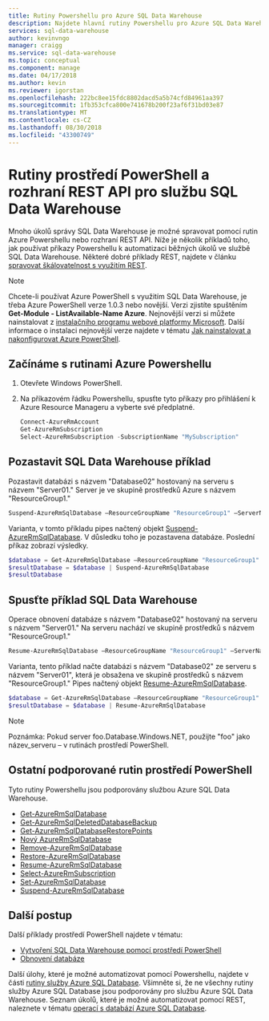 ```yaml
---
title: Rutiny Powershellu pro Azure SQL Data Warehouse
description: Najdete hlavní rutiny Powershellu pro Azure SQL Data Warehouse, včetně postupu pozastavit a obnovit databázi.
services: sql-data-warehouse
author: kevinvngo
manager: craigg
ms.service: sql-data-warehouse
ms.topic: conceptual
ms.component: manage
ms.date: 04/17/2018
ms.author: kevin
ms.reviewer: igorstan
ms.openlocfilehash: 222bc8ee15fdc8802dacd5a5b74cfd84961aa397
ms.sourcegitcommit: 1fb353cfca800e741678b200f23af6f31bd03e87
ms.translationtype: MT
ms.contentlocale: cs-CZ
ms.lasthandoff: 08/30/2018
ms.locfileid: "43300749"
---
```

# <a name="powershell-cmdlets-and-rest-apis-for-sql-data-warehouse"></a>Rutiny prostředí PowerShell a rozhraní REST API pro službu SQL Data Warehouse
Mnoho úkolů správy SQL Data Warehouse je možné spravovat pomocí rutin Azure Powershellu nebo rozhraní REST API.  Níže je několik příkladů toho, jak používat příkazy Powershellu k automatizaci běžných úkolů ve službě SQL Data Warehouse.  Některé dobré příklady REST, najdete v článku [spravovat škálovatelnost s využitím REST][Manage scalability with REST].

> [!NOTE]
> Chcete-li používat Azure PowerShell s využitím SQL Data Warehouse, je třeba Azure PowerShell verze 1.0.3 nebo novější.  Verzi zjistíte spuštěním **Get-Module - ListAvailable-Name Azure**.  Nejnovější verzi si můžete nainstalovat z [instalačního programu webové platformy Microsoft][Microsoft Web Platform Installer].  Další informace o instalaci nejnovější verze najdete v tématu [Jak nainstalovat a nakonfigurovat Azure PowerShell][How to install and configure Azure PowerShell].
> 
> 

## <a name="get-started-with-azure-powershell-cmdlets"></a>Začínáme s rutinami Azure Powershellu
1. Otevřete Windows PowerShell.
2. Na příkazovém řádku Powershellu, spusťte tyto příkazy pro přihlášení k Azure Resource Manageru a vyberte své předplatné.
   
    ```PowerShell
    Connect-AzureRmAccount
    Get-AzureRmSubscription
    Select-AzureRmSubscription -SubscriptionName "MySubscription"
    ```

## <a name="pause-sql-data-warehouse-example"></a>Pozastavit SQL Data Warehouse příklad
Pozastavit databázi s názvem "Database02" hostovaný na serveru s názvem "Server01."  Server je ve skupině prostředků Azure s názvem "ResourceGroup1."

```Powershell
Suspend-AzureRmSqlDatabase –ResourceGroupName "ResourceGroup1" –ServerName "Server01" –DatabaseName "Database02"
```
Varianta, v tomto příkladu pipes načtený objekt [Suspend-AzureRmSqlDatabase][Suspend-AzureRmSqlDatabase].  V důsledku toho je pozastavena databáze. Poslední příkaz zobrazí výsledky.

```Powershell
$database = Get-AzureRmSqlDatabase –ResourceGroupName "ResourceGroup1" –ServerName "Server01" –DatabaseName "Database02"
$resultDatabase = $database | Suspend-AzureRmSqlDatabase
$resultDatabase
```

## <a name="start-sql-data-warehouse-example"></a>Spusťte příklad SQL Data Warehouse
Operace obnovení databáze s názvem "Database02" hostovaný na serveru s názvem "Server01." Na serveru nachází ve skupině prostředků s názvem "ResourceGroup1."

```Powershell
Resume-AzureRmSqlDatabase –ResourceGroupName "ResourceGroup1" –ServerName "Server01" -DatabaseName "Database02"
```

Varianta, tento příklad načte databázi s názvem "Database02" ze serveru s názvem "Server01", která je obsažena ve skupině prostředků s názvem "ResourceGroup1." Pipes načtený objekt [Resume-AzureRmSqlDatabase][Resume-AzureRmSqlDatabase].

```Powershell
$database = Get-AzureRmSqlDatabase –ResourceGroupName "ResourceGroup1" –ServerName "Server01" –DatabaseName "Database02"
$resultDatabase = $database | Resume-AzureRmSqlDatabase
```

> [!NOTE]
> Poznámka: Pokud server foo.Database.Windows.NET, použijte "foo" jako název_serveru – v rutinách prostředí PowerShell.
> 
> 

## <a name="other-supported-powershell-cmdlets"></a>Ostatní podporované rutin prostředí PowerShell
Tyto rutiny Powershellu jsou podporovány službou Azure SQL Data Warehouse.

* [Get-AzureRmSqlDatabase][Get-AzureRmSqlDatabase]
* [Get-AzureRmSqlDeletedDatabaseBackup][Get-AzureRmSqlDeletedDatabaseBackup]
* [Get-AzureRmSqlDatabaseRestorePoints][Get-AzureRmSqlDatabaseRestorePoints]
* [Nový AzureRmSqlDatabase][New-AzureRmSqlDatabase]
* [Remove-AzureRmSqlDatabase][Remove-AzureRmSqlDatabase]
* [Restore-AzureRmSqlDatabase][Restore-AzureRmSqlDatabase]
* [Resume-AzureRmSqlDatabase][Resume-AzureRmSqlDatabase]
* [Select-AzureRmSubscription][Select-AzureRmSubscription]
* [Set-AzureRmSqlDatabase][Set-AzureRmSqlDatabase]
* [Suspend-AzureRmSqlDatabase][Suspend-AzureRmSqlDatabase]

## <a name="next-steps"></a>Další postup
Další příklady prostředí PowerShell najdete v tématu:

* [Vytvoření SQL Data Warehouse pomocí prostředí PowerShell][Create a SQL Data Warehouse using PowerShell]
* [Obnovení databáze][Database restore]

Další úlohy, které je možné automatizovat pomocí Powershellu, najdete v části [rutiny služby Azure SQL Database][Azure SQL Database Cmdlets]. Všimněte si, že ne všechny rutiny služby Azure SQL Database jsou podporovány pro službu Azure SQL Data Warehouse.  Seznam úkolů, které je možné automatizovat pomocí REST, naleznete v tématu [operací s databází Azure SQL Database][Operations for Azure SQL Databases].

<!--Image references-->

<!--Article references-->
[How to install and configure Azure PowerShell]: /powershell/azureps-cmdlets-docs
[Create a SQL Data Warehouse using PowerShell]: ./create-data-warehouse-powershell.md
[Database restore]: ./sql-data-warehouse-restore-database-powershell.md
[Manage scalability with REST]: ./sql-data-warehouse-manage-compute-rest-api.md

<!--MSDN references-->
[Azure SQL Database Cmdlets]: https://docs.microsoft.com/powershell/module/azurerm.sql
[Operations for Azure SQL Databases]: https://msdn.microsoft.com/library/azure/dn505719.aspx
[Get-AzureRmSqlDatabase]: https://docs.microsoft.com/powershell/module/azurerm.sql/get-azurermsqldatabase
[Get-AzureRmSqlDeletedDatabaseBackup]: https://docs.microsoft.com/powershell/module/azurerm.sql/get-AzureRmSqlDeletedDatabaseBackup
[Get-AzureRmSqlDatabaseRestorePoints]: https://docs.microsoft.com/powershell/module/azurerm.sql/get-AzureRmSqlDatabaseRestorePoints
[New-AzureRmSqlDatabase]: https://docs.microsoft.com/powershell/module/azurerm.sql/New-AzureRmSqlDatabase
[Remove-AzureRmSqlDatabase]: https://docs.microsoft.com/powershell/module/azurerm.sql/Remove-AzureRmSqlDatabase
[Restore-AzureRmSqlDatabase]: https://docs.microsoft.com/powershell/module/azurerm.sql/Restore-AzureRmSqlDatabase
[Resume-AzureRmSqlDatabase]: https://docs.microsoft.com/powershell/module/azurerm.sql/Resume-AzureRmSqlDatabase
<!-- It appears that Select-AzureRmSubscription isn't documented, so this points to Select-AzureSubscription -->
[Select-AzureRmSubscription]: https://msdn.microsoft.com/library/dn722499.aspx
[Set-AzureRmSqlDatabase]: https://docs.microsoft.com/powershell/module/azurerm.sql/Set-AzureRmSqlDatabase
[Suspend-AzureRmSqlDatabase]: https://docs.microsoft.com/powershell/module/azurerm.sql/Suspend-AzureRmSqlDatabase

<!--Other Web references-->
[Microsoft Web Platform Installer]: https://aka.ms/webpi-azps
